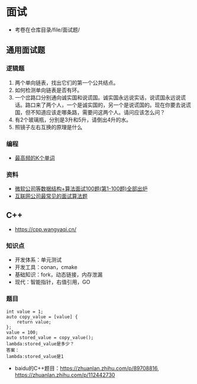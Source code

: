 # 面试
* 考卷在仓库目录/file/面试题/

## 通用面试题
### 逻辑题
1. 两个单向链表，找出它们的第一个公共结点。
1. 如何检测单向链表是否有环。
1. 一个岔路口分别通向诚实国和说谎国。诚实国永远说实话，说谎国永远说谎话。路口来了两个人，一个是诚实国的，另一个是说谎国的。现在你要去说谎国，但不知道应该走哪条路，需要问这两个人。请问应该怎么问？
1. 有2个玻璃瓶，分別是3升和5升，请倒出4升的水。
1. 照镜子左右互换的原理是什么

### 编程
* [最高频的K个单词](https://www.lintcode.com/problem/top-k-frequent-words/description)

### 资料
* [微软公司等数据结构+算法面试100题(第1-100题)全部出炉](https://blog.csdn.net/v_JULY_v/article/details/6057286)
* [互联网公司最常见的面试算法题](https://www.zhihu.com/question/24964987)

## C++
* https://cpp.wangyaqi.cn/

### 知识点
* 开发体系：单元测试
* 开发工具：conan，cmake
* 基础知识：fork，动态链接，内存泄漏
* 现代：智能指针，右值引用，GO

### 题目
```
int value = 1;
auto copy_value = [value] {
    return value;
};
value = 100;
auto stored_value = copy_value();
lambda:stored_value是多少？
答案：
lambda:stored_value是1
```

* baidu的C++题目：https://zhuanlan.zhihu.com/p/89708816, https://zhuanlan.zhihu.com/p/112442730
